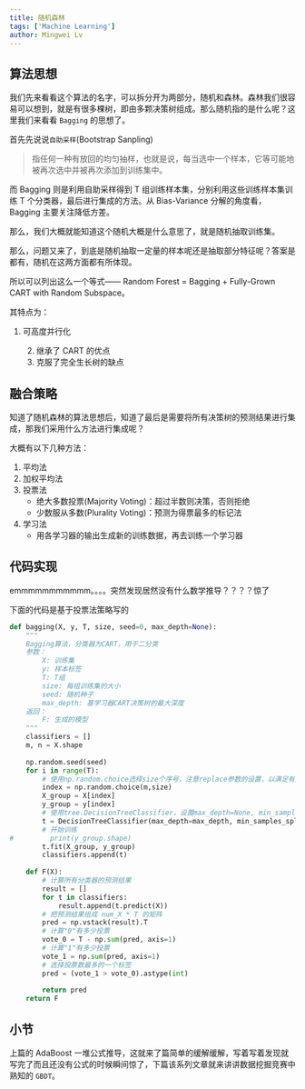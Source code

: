 ```yaml
---
title: 随机森林
tags: ['Machine Learning']
author: Mingwei Lv
---
```


## 算法思想

我们先来看看这个算法的名字，可以拆分开为两部分，随机和森林。森林我们很容易可以想到，就是有很多棵树，即由多颗决策树组成。那么随机指的是什么呢？这里我们来看看 `Bagging` 的思想了。

首先先说说`自助采样`(Bootstrap Sanpling)

> 指任何一种有放回的均匀抽样，也就是说，每当选中一个样本，它等可能地被再次选中并被再次添加到训练集中。

而 Bagging 则是利用自助采样得到 T 组训练样本集，分别利用这些训练样本集训练 T 个分类器，最后进行集成的方法。从 Bias-Variance 分解的角度看， Bagging 主要关注降低方差。

那么，我们大概就能知道这个随机大概是什么意思了，就是随机抽取训练集。

那么，问题又来了，到底是随机抽取一定量的样本呢还是抽取部分特征呢？答案是都有，随机在这两方面都有所体现。

所以可以列出这么一个等式—— Random Forest = Bagging + Fully-Grown CART with Random Subspace。

其特点为：

1. 可高度并行化

 	2. 继承了 CART 的优点
 	3. 克服了完全生长树的缺点

## 融合策略

知道了随机森林的算法思想后，知道了最后是需要将所有决策树的预测结果进行集成，那我们采用什么方法进行集成呢？

大概有以下几种方法：

1. 平均法
2. 加权平均法
3. 投票法
   + 绝大多数投票(Majority Voting)：超过半数则决策，否则拒绝
   + 少数服从多数(Plurality Voting)：预测为得票最多的标记法
4. 学习法
   + 用各学习器的输出生成新的训练数据，再去训练一个学习器

## 代码实现

emmmmmmmmmmm。。。。突然发现居然没有什么数学推导？？？？惊了

下面的代码是基于投票法策略写的

```python
def bagging(X, y, T, size, seed=0, max_depth=None):
    """
    Bagging算法，分类器为CART，用于二分类
    参数：
        X: 训练集
        y: 样本标签
        T: T组
        size: 每组训练集的大小
        seed: 随机种子
        max_depth: 基学习器CART决策树的最大深度
    返回：
        F: 生成的模型
    """
    classifiers = []
    m, n = X.shape
    
    np.random.seed(seed)
    for i in range(T):
        # 使用np.random.choice选择size个序号，注意replace参数的设置，以满足有放回的均匀抽样。
        index = np.random.choice(m,size)
        X_group = X[index]
        y_group = y[index]
        # 使用tree.DecisionTreeClassifier，设置max_depth=None, min_samples_split=2(生成完全树),random_state=0
        t = DecisionTreeClassifier(max_depth=max_depth, min_samples_split=2, random_state=0)
        # 开始训练
#         print(y_group.shape)
        t.fit(X_group, y_group)
        classifiers.append(t)
    
    def F(X):
        # 计算所有分类器的预测结果
        result = []
        for t in classifiers:
            result.append(t.predict(X))
        # 把预测结果组成 num_X * T 的矩阵
        pred = np.vstack(result).T
        # 计算"0"有多少投票
        vote_0 = T - np.sum(pred, axis=1)
        # 计算"1"有多少投票
        vote_1 = np.sum(pred, axis=1)
        # 选择投票数最多的一个标签
        pred = (vote_1 > vote_0).astype(int)
        
        return pred     
    return F
```

## 小节

上篇的 AdaBoost 一堆公式推导，这就来了篇简单的缓解缓解，写着写着发现就写完了而且还没有公式的时候瞬间惊了，下篇该系列文章就来讲讲数据挖掘竞赛中熟知的 `GBDT`。